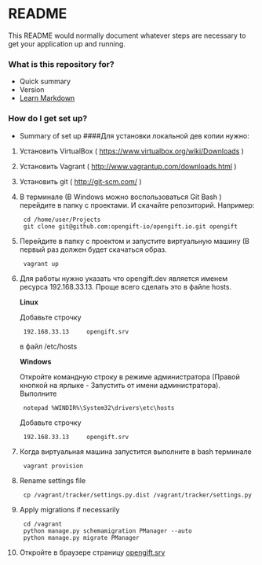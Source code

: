 # README #

This README would normally document whatever steps are necessary to get your application up and running.

### What is this repository for? ###

* Quick summary
* Version
* [Learn Markdown](https://bitbucket.org/tutorials/markdowndemo)

### How do I get set up? ###

* Summary of set up
####Для установки локальной дев копии нужно:

1. Установить VirtualBox ( https://www.virtualbox.org/wiki/Downloads )

2. Установить Vagrant ( http://www.vagrantup.com/downloads.html )

3. Установить git ( http://git-scm.com/ )

4. В терминале (В Windows можно воспользоваться Git Bash )
   перейдите в папку с проектами. И скачайте репозиторий.
   Например:

        cd /home/user/Projects
        git clone git@github.com:opengift-io/opengift.io.git opengift

5. Перейдите в папку с проектом и запустите виртуальную машину (В первый раз должен будет скачаться образ.

        vagrant up

6. Для работы нужно указать что opengift.dev является именем ресурса 192.168.33.13.
    Проще всего сделать это в файле hosts.
    
    **Linux**
    
    Добавьте строчку

        192.168.33.13     opengift.srv

    в файл /etc/hosts

     **Windows**
     
     Откройте командную строку в режиме администратора (Правой кнопкой на ярлыке - Запустить от имени администратора).
     Выполните

        notepad %WINDIR%\System32\drivers\etc\hosts

    Добавьте строчку

        192.168.33.13     opengift.srv

7. Когда виртуальная машина запустится выполните в bash терминале

        vagrant provision

8. Rename settings file

        cp /vagrant/tracker/settings.py.dist /vagrant/tracker/settings.py

9. Apply migrations if necessarily

        cd /vagrant
        python manage.py schemamigration PManager --auto
        python manage.py migrate PManager

10. Откройте в браузере страницу [opengift.srv](http://opengift.srv)
